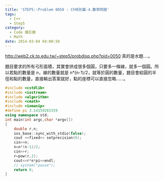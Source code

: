 ```yaml
---
title: 'STEP5::Problem 0050 : Ch特別篇-4.數學問題'
tags:
  - C++
  - Step5
category:
  - Code 備忘錄
  - Math
date: 2014-03-04 04:00:50
---
```



http://web2.ck.tp.edu.tw/~step5/probdisp.php?pid=0050
真的是水題....。

<!--more-->

題目要求的所有弓形面積，其實會拼成很多個圓，只要多一條線，就多一個圓。所以若點的數量是 n，線的數量就是 n*(n-1)/2，就等於圓的數量，題目會給圓的半徑和點的數量，直接輸出答案就好，點的座標可以直接忽略......。



``` c++
#include <cstdlib>
#include <iostream>
#include <algorithm>
#include <cmath>
#include <iomanip>
#define pi 3.14159265359
using namespace std;
int main(int argc,char *argv[])
{
    double r,n;
    ios_base::sync_with_stdio(false);
    cout <<fixed<< setprecision(6);
    cin>>n;
    n=n*(n-1)/2;
    cin>>r;
    r=pow(r,2);
    cout<<r*n*pi<<endl;
    // system("pause");
    return 0;
}
```
